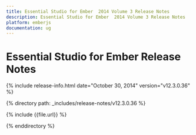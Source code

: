 ```yaml
---
title: Essential Studio for Ember  2014 Volume 3 Release Notes  
description: Essential Studio for Ember  2014 Volume 3 Release Notes  
platform: emberjs
documentation: ug
---
```


# Essential Studio for Ember  Release Notes  

{% include release-info.html date="October 30, 2014"  version="v12.3.0.36" %} 


{% directory path: _includes/release-notes/v12.3.0.36 %}

{% include {{file.url}} %}

{% enddirectory %}